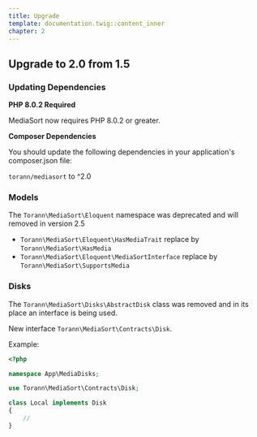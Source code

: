 ```yaml
---
title: Upgrade
template: documentation.twig::content_inner
chapter: 2
---
```

## Upgrade to 2.0 from 1.5

### Updating Dependencies

**PHP 8.0.2 Required**

MediaSort now requires PHP 8.0.2 or greater.

**Composer Dependencies**

You should update the following dependencies in your application's composer.json file:

`torann/mediasort` to ^2.0

### Models

The `Torann\MediaSort\Eloquent` namespace was deprecated and will removed in version 2.5

- `Torann\MediaSort\Eloquent\HasMediaTrait` replace by `Torann\MediaSort\HasMedia`
- `Torann\MediaSort\Eloquent\MediaSortInterface` replace by `Torann\MediaSort\SupportsMedia`

### Disks

The `Torann\MediaSort\Disks\AbstractDisk` class was removed and in its place an interface is being used.

New interface `Torann\MediaSort\Contracts\Disk`.

Example:

```php
<?php

namespace App\MediaDisks;

use Torann\MediaSort\Contracts\Disk;

class Local implements Disk
{
    //
}
```

